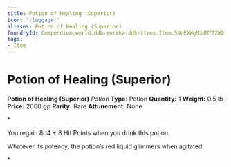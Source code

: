 ```yaml
---
title: Potion of Healing (Superior)
icon: ':luggage:'
aliases: Potion of Healing (Superior)
foundryId: Compendium.world.ddb-eureka-ddb-items.Item.5NqEXWgM3dMY72WO
tags:
- Item
---
```


# Potion of Healing (Superior)

**Potion of Healing (Superior)**
_Potion_
**Type:** Potion
**Quantity:** 1
**Weight:** 0.5 lb
**Price:** 2000 gp
**Rarity:** Rare
**Attunement:** None

*<p>You regain 8d4 + 8 Hit Points when you drink this potion.

Whatever its potency, the potion’s red liquid glimmers when agitated.</p>*